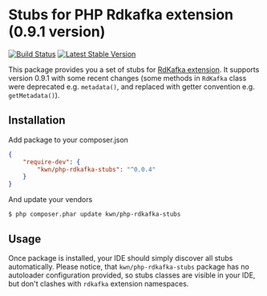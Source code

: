 # Stubs for PHP Rdkafka extension (0.9.1 version)

[![Build Status](https://travis-ci.org/kwn/php-rdkafka-stubs.svg?branch=master)](https://travis-ci.org/kwn/php-rdkafka-stubs)
[![Latest Stable Version](https://poser.pugx.org/kwn/php-rdkafka-stubs/v/stable)](https://packagist.org/packages/kwn/php-rdkafka-stubs)

This package provides you a set of stubs for [RdKafka extension](https://github.com/arnaud-lb/php-rdkafka). 
It supports version 0.9.1 with some recent changes (some methods in `RdKafka` class were deprecated e.g. `metadata()`, and 
replaced with getter convention e.g. `getMetadata()`).

## Installation

Add package to your composer.json

```json
{
    "require-dev": {
        "kwn/php-rdkafka-stubs": "^0.0.4"
    }
}
```

And update your vendors

```
$ php composer.phar update kwn/php-rdkafka-stubs
```

## Usage

Once package is installed, your IDE should simply discover all stubs automatically. Please notice, that `kwn/php-rdkafka-stubs`
package has no autoloader configuration provided, so stubs classes are visible in your IDE, but don't clashes with `rdkafka`
extension namespaces.
